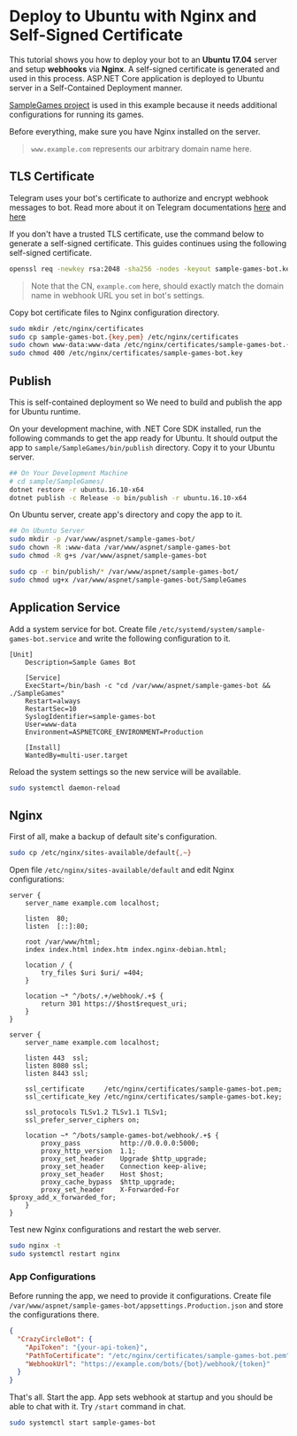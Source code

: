 # Deploy to Ubuntu with Nginx and Self-Signed Certificate

This tutorial shows you how to deploy your bot to an **Ubuntu 17.04** server and setup **webhooks**
via **Nginx**. A self-signed certificate is generated and used in this process. ASP.NET Core application
is deployed to Ubuntu server in a Self-Contained Deployment manner.

[SampleGames project](../../../sample/SampleGames/) is used in this example because it needs additional
 configurations for running its games.

Before everything, make sure you have Nginx installed on the server.

> `www.example.com` represents our arbitrary domain name here.

## TLS Certificate

Telegram uses your bot's certificate to authorize and encrypt webhook messages to bot. Read more about it on
Telegram documentations [here](https://core.telegram.org/bots/api#setwebhook) and [here](https://core.telegram.org/bots/self-signed)

If you don't have a trusted TLS certificate, use the command below to generate a self-signed certificate.
This guides continues using the following self-signed certificate.

```bash
openssl req -newkey rsa:2048 -sha256 -nodes -keyout sample-games-bot.key -x509 -days 365 -out sample-games-bot.pem -subj "/C=CA/ST=Ontario/L=Toronto/O=Telegram Bot Framework Organization/CN=example.com"
```

> Note that the CN, `example.com` here, should exactly match the domain name in webhook URL you set
in bot's settings.

Copy bot certificate files to Nginx configuration directory.

```bash
sudo mkdir /etc/nginx/certificates
sudo cp sample-games-bot.{key,pem} /etc/nginx/certificates
sudo chown www-data:www-data /etc/nginx/certificates/sample-games-bot.{key,pem}
sudo chmod 400 /etc/nginx/certificates/sample-games-bot.key
```

## Publish

This is self-contained deployment so We need to build and publish the app for Ubuntu runtime.

On your development machine, with .NET Core SDK installed, run the following commands to get the
app ready for Ubuntu. It should output the app to `sample/SampleGames/bin/publish` directory.
Copy it to your Ubuntu server.

```bash
## On Your Development Machine
# cd sample/SampleGames/
dotnet restore -r ubuntu.16.10-x64
dotnet publish -c Release -o bin/publish -r ubuntu.16.10-x64
```

On Ubuntu server, create app's directory and copy the app to it.

```bash
## On Ubuntu Server
sudo mkdir -p /var/www/aspnet/sample-games-bot/
sudo chown -R :www-data /var/www/aspnet/sample-games-bot
sudo chmod -R g+s /var/www/aspnet/sample-games-bot

sudo cp -r bin/publish/* /var/www/aspnet/sample-games-bot/
sudo chmod ug+x /var/www/aspnet/sample-games-bot/SampleGames
```

## Application Service

Add a system service for bot. Create file `/etc/systemd/system/sample-games-bot.service` and
write the following configuration to it.

```text
[Unit]
    Description=Sample Games Bot

    [Service]
    ExecStart=/bin/bash -c "cd /var/www/aspnet/sample-games-bot && ./SampleGames"
    Restart=always
    RestartSec=10
    SyslogIdentifier=sample-games-bot
    User=www-data
    Environment=ASPNETCORE_ENVIRONMENT=Production

    [Install]
    WantedBy=multi-user.target
```

Reload the system settings so the new service will be available.

```bash
sudo systemctl daemon-reload
```

## Nginx

First of all, make a backup of default site's configuration.

```bash
sudo cp /etc/nginx/sites-available/default{,~}
```

Open file `/etc/nginx/sites-available/default` and edit Nginx configurations:

```nginx
server {
    server_name example.com localhost;

    listen  80;
    listen  [::]:80;

    root /var/www/html;
    index index.html index.htm index.nginx-debian.html;

    location / {
        try_files $uri $uri/ =404;
    }

    location ~* ^/bots/.+/webhook/.+$ {
        return 301 https://$host$request_uri;
    }
}

server {
    server_name example.com localhost;

    listen 443  ssl;
    listen 8080 ssl;
    listen 8443 ssl;

    ssl_certificate     /etc/nginx/certificates/sample-games-bot.pem;
    ssl_certificate_key /etc/nginx/certificates/sample-games-bot.key;

    ssl_protocols TLSv1.2 TLSv1.1 TLSv1;
    ssl_prefer_server_ciphers on;

    location ~* ^/bots/sample-games-bot/webhook/.+$ {
        proxy_pass          http://0.0.0.0:5000;
        proxy_http_version  1.1;
        proxy_set_header    Upgrade $http_upgrade;
        proxy_set_header    Connection keep-alive;
        proxy_set_header    Host $host;
        proxy_cache_bypass  $http_upgrade;
        proxy_set_header    X-Forwarded-For $proxy_add_x_forwarded_for;
    }
}
```

Test new Nginx configurations and restart the web server.

```bash
sudo nginx -t
sudo systemctl restart nginx
```

### App Configurations

Before running the app, we need to provide it configurations. Create file `/var/www/aspnet/sample-games-bot/appsettings.Production.json`
and store the configurations there.

```json
{
  "CrazyCircleBot": {
    "ApiToken": "{your-api-token}",
    "PathToCertificate": "/etc/nginx/certificates/sample-games-bot.pem",
    "WebhookUrl": "https://example.com/bots/{bot}/webhook/{token}"
  }
}
```

That's all. Start the app. App sets webhook at startup and you should be able to chat with it.
Try `/start` command in chat.

```bash
sudo systemctl start sample-games-bot
```
